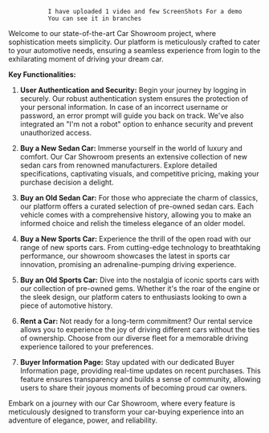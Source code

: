                I have uploaded 1 video and few ScreenShots For a demo
               You can see it in branches


Welcome to our state-of-the-art Car Showroom project, where sophistication meets simplicity. 
Our platform is meticulously crafted to cater to your automotive needs, ensuring a seamless 
experience from login to the exhilarating moment of driving your dream car.

**Key Functionalities:**

1. **User Authentication and Security:**
   Begin your journey by logging in securely. Our robust authentication system ensures the
   protection of your personal information. In case of an incorrect username or password, an
   error prompt will guide you back on track. We've also integrated an "I'm not a robot" option to
   enhance security and prevent unauthorized access.

3. **Buy a New Sedan Car:**
   Immerse yourself in the world of luxury and comfort. Our Car Showroom presents an extensive collection
   of new sedan cars from renowned manufacturers. Explore detailed specifications, captivating visuals,
   and competitive pricing, making your purchase decision a delight.

5. **Buy an Old Sedan Car:**
   For those who appreciate the charm of classics, our platform offers a curated selection of pre-owned
   sedan cars. Each vehicle comes with a comprehensive history, allowing you to make an informed choice and
   relish the timeless elegance of an older model.

7. **Buy a New Sports Car:**
   Experience the thrill of the open road with our range of new sports cars. From cutting-edge technology
   to breathtaking performance, our showroom showcases the latest in sports car innovation, promising an
   adrenaline-pumping driving experience.

9. **Buy an Old Sports Car:**
   Dive into the nostalgia of iconic sports cars with our collection of pre-owned gems. Whether it's the roar
   of the engine or the sleek design, our platform caters to enthusiasts looking to own a piece of automotive history.

11. **Rent a Car:**
   Not ready for a long-term commitment? Our rental service allows you to experience the joy of driving different cars
without the ties of ownership. Choose from our diverse fleet for a memorable driving experience tailored to your preferences.

13. **Buyer Information Page:**
   Stay updated with our dedicated Buyer Information page, providing real-time updates on recent purchases.
This feature ensures transparency and builds a sense of community, allowing users to share their joyous moments of becoming proud car owners.

Embark on a journey with our Car Showroom, where every feature is meticulously designed to transform your car-buying 
experience into an adventure of elegance, power, and reliability.

